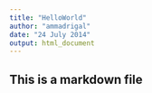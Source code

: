 ```yaml
---
title: "HelloWorld"
author: "ammadrigal"
date: "24 July 2014"
output: html_document
---
```


## This is a markdown file
